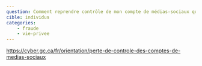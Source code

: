 ```yaml
---
question: Comment reprendre contrôle de mon compte de médias-sociaux qui a été piraté?
cible: individus
categories: 
    - fraude
    - vie-privee
---
```

https://cyber.gc.ca/fr/orientation/perte-de-controle-des-comptes-de-medias-sociaux